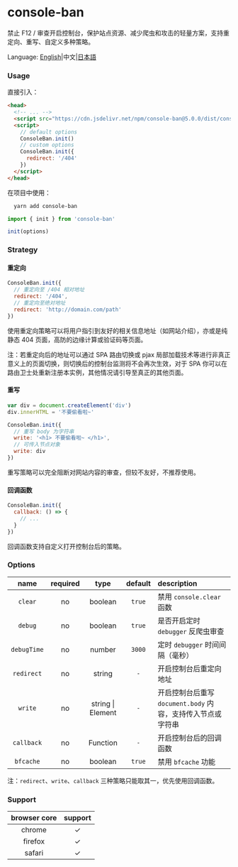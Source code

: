# console-ban

禁止 F12 / 审查开启控制台，保护站点资源、减少爬虫和攻击的轻量方案，支持重定向、重写、自定义多种策略。

Language: [English](./README.md)|中文|[日本語](./README.jp.md)

### Usage

直接引入：

```html
<head>
  <!-- ... -->
  <script src="https://cdn.jsdelivr.net/npm/console-ban@5.0.0/dist/console-ban.min.js"></script>
  <script>
    // default options
    ConsoleBan.init()
    // custom options
    ConsoleBan.init({
      redirect: '/404'
    })
  </script>
</head>
```

在项目中使用：

```bash
  yarn add console-ban
```

```js
import { init } from 'console-ban'

init(options)
```

### Strategy

#### 重定向

```js
ConsoleBan.init({
  // 重定向至 /404 相对地址
  redirect: '/404',
  // 重定向至绝对地址
  redirect: 'http://domain.com/path'
})
```

使用重定向策略可以将用户指引到友好的相关信息地址（如网站介绍），亦或是纯静态 404 页面，高防的边缘计算或验证码等页面。

注：若重定向后的地址可以通过 SPA 路由切换或 pjax 局部加载技术等进行非真正意义上的页面切换，则切换后的控制台监测将不会再次生效，对于 SPA 你可以在路由卫士处重新注册本实例，其他情况请引导至真正的其他页面。

#### 重写

```js
var div = document.createElement('div')
div.innerHTML = '不要偷看啦~'

ConsoleBan.init({
  // 重写 body 为字符串
  write: '<h1> 不要偷看啦~ </h1>',
  // 可传入节点对象
  write: div
})
```

重写策略可以完全阻断对网站内容的审查，但较不友好，不推荐使用。

#### 回调函数

```js
ConsoleBan.init({
  callback: () => {
    // ...
  }
})
```

回调函数支持自定义打开控制台后的策略。

### Options

|    name     | required |       type        | default | description                                                 |
| :---------: | :------: | :---------------: | :-----: | :---------------------------------------------------------- |
|   `clear`   |    no    |      boolean      | `true`  | 禁用 `console.clear` 函数                                   |
|   `debug`   |    no    |      boolean      | `true`  | 是否开启定时 `debugger` 反爬虫审查                          |
| `debugTime` |    no    |      number       | `3000`  | 定时 `debugger` 时间间隔（毫秒）                            |
| `redirect`  |    no    |      string       |   `-`   | 开启控制台后重定向地址                                      |
|   `write`   |    no    | string \| Element |   `-`   | 开启控制台后重写 `document.body` 内容，支持传入节点或字符串 |
| `callback`  |    no    |     Function      |   `-`   | 开启控制台后的回调函数                                      |
|  `bfcache`  |    no    |      boolean      | `true`  | 禁用 `bfcache` 功能                                         |

注：`redirect`、`write`、`callback` 三种策略只能取其一，优先使用回调函数。

### Support

| browser core | support |
| :----------: | :-----: |
|    chrome    |    ✓    |
|   firefox    |    ✓    |
|    safari    |    ✓    |
